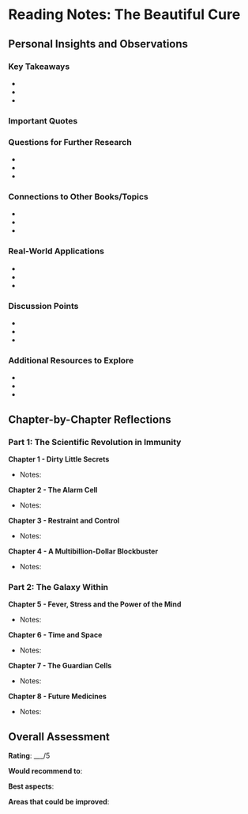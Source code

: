# Reading Notes: The Beautiful Cure

## Personal Insights and Observations

### Key Takeaways
- 
- 
- 

### Important Quotes
> 

### Questions for Further Research
- 
- 
- 

### Connections to Other Books/Topics
- 
- 
- 

### Real-World Applications
- 
- 
- 

### Discussion Points
- 
- 
- 

### Additional Resources to Explore
- 
- 
- 

## Chapter-by-Chapter Reflections

### Part 1: The Scientific Revolution in Immunity
**Chapter 1 - Dirty Little Secrets**
- Notes: 

**Chapter 2 - The Alarm Cell**
- Notes: 

**Chapter 3 - Restraint and Control**
- Notes: 

**Chapter 4 - A Multibillion-Dollar Blockbuster**
- Notes: 

### Part 2: The Galaxy Within
**Chapter 5 - Fever, Stress and the Power of the Mind**
- Notes: 

**Chapter 6 - Time and Space**
- Notes: 

**Chapter 7 - The Guardian Cells**
- Notes: 

**Chapter 8 - Future Medicines**
- Notes: 

## Overall Assessment
**Rating**: ___/5

**Would recommend to**: 

**Best aspects**: 

**Areas that could be improved**: 